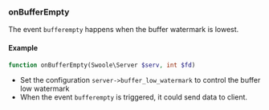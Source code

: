 ### onBufferEmpty

The event `bufferempty` happens when the buffer watermark is lowest.

#### Example

```php
function onBufferEmpty(Swoole\Server $serv, int $fd)
```
-  Set the configuration `server->buffer_low_watermark` to control the buffer low watermark
- When the event `bufferempty` is triggered, it could send data to client.
